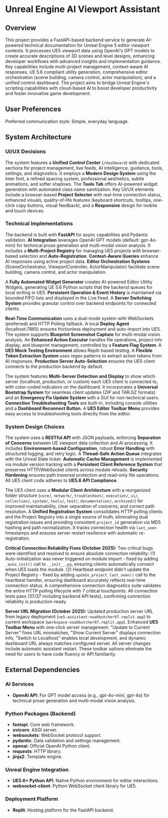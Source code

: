 # Unreal Engine AI Viewport Assistant

## Overview
This project provides a FastAPI-based backend service to generate AI-powered technical documentation for Unreal Engine 5 editor viewport contexts. It processes UE5 viewport data using OpenAI's GPT models to create accurate descriptions of 3D scenes and level designs, enhancing developer workflows with advanced insights and implementation guidance. Key capabilities include multi-project management, context-aware AI responses, UE 5.6 compliant utility generation, comprehensive editor orchestration (scene building, camera control, actor manipulation), and a unified control dashboard. The project aims to bridge Unreal Engine's scripting capabilities with cloud-based AI to boost developer productivity and foster innovative game development.

## User Preferences
Preferred communication style: Simple, everyday language.

## System Architecture

### UI/UX Decisions
The system features a **Unified Control Center** (`/dashboard`) with dedicated sections for project management, live feeds, AI intelligence, guidance, tools, settings, and diagnostics. It employs a **Modern Design System** using the Inter font, a refined spacing system, professional aesthetics, subtle animations, and softer shadows. The **Tools Tab** offers AI-powered widget generation with automated class name sanitization. Key UI/UX elements include a browser-based **Project Selector** with real-time connection status, enhanced visuals, quality-of-life features (keyboard shortcuts, tooltips, one-click copy buttons, visual feedback), and a **Responsive** design for mobile and touch devices.

### Technical Implementations
The backend is built with **FastAPI** for async capabilities and Pydantic validation. **AI Integration** leverages OpenAI GPT models (default: gpt-4o-mini) for technical prose generation and multi-modal vision analysis. It includes a **Multi-Project Registry** for managing UE5 projects with browser-based selection and **Auto-Registration**. **Context-Aware Queries** enhance AI responses using active project data. **Editor Orchestration Systems** (SceneOrchestrator, ViewportController, ActorManipulator) facilitate scene building, camera control, and actor manipulation.

A **Fully Automated Widget Generator** creates AI-powered Editor Utility Widgets, generating UE 5.6 Python scripts that the backend queues for local writing in UE5. **Persistent Operation & Event History** is maintained via bounded FIFO lists and displayed in the Live Feed. A **Server Switching System** provides granular control over backend endpoints for connected clients.

**Real-Time Communication** uses a dual-mode system with WebSockets (preferred) and HTTP Polling fallback. A local **Deploy Agent** (localhost:7865) ensures frictionless deployment and auto-import into UE5. The system supports **Blueprint Screenshot Capture** for multi-modal vision analysis. An **Enhanced Action Executor** handles file operations, project info display, and blueprint management, controlled by a **Feature Flag System**. A **UE5 Mock Testing Environment** allows Replit-based testing. A **Flexible Token Extraction System** uses regex patterns to extract action tokens from AI responses. **Production Server Auto-Selection** ensures the UE5 client connects to the production backend by default.

The system features **Multi-Server Detection and Display** to show which server (localhost, production, or custom) each UE5 client is connected to, with color-coded indicators on the dashboard. It incorporates a **Universal Bootstrap System** for seamless client updates (ZIP and TAR.GZ formats) and an **Emergency Fix Update System** with a GUI for non-technical users. **Connection Troubleshooting Tools** are built-in, including console utilities and a **Dashboard Reconnect Button**. A **UE5 Editor Toolbar Menu** provides easy access to troubleshooting tools directly from the editor.

### System Design Choices
The system uses a **RESTful API** with JSON payloads, enforcing **Separation of Concerns** between UE viewport data collection and AI processing. It includes **Environment-based Configuration**, robust **Error Handling** with structured logging, and retry logic. A **Thread-Safe Action Queue** integrates with the Unreal Slate ticker. **Automatic Cache Management** is implemented via module version tracking with a **Persistent Client Reference System** that preserves HTTP/WebSocket clients across module reloads. **Security Hardening** ensures path traversal protection and read-only file operations. All UE5 client code adheres to **UE5.6 API Compliance**.

The UE5 client uses a **Modular Client Architecture** with a reorganized folder structure (`core/`, `network/`, `troubleshoot/`, `execution/`, `ui/`, `collection/`, `system/`, `tools/`, `test/`, `documentation/`, `archived/`) for improved maintainability, clear separation of concerns, and correct path resolution. A **Unified Registration System** consolidates HTTP polling clients and the Project Registry into a single source of truth, eliminating dual registration issues and providing consistent `project_id` generation via MD5 hashing and path normalization. It tracks connection health via `last_seen` timestamps and ensures server restart resilience with automatic re-registration.

**Critical Connection Reliability Fixes (October 2025):** Two critical bugs were identified and resolved to ensure absolute connection reliability: (1) Auto-initialization was never triggered on module import - fixed by adding `_auto_init()` call to `__init__.py`, ensuring clients automatically connect when UE5 loads the module. (2) Heartbeat endpoint didn't update the Project Registry - fixed by adding `update_project_last_seen()` call to the heartbeat handler, ensuring dashboard accurately reflects real-time connection status. A comprehensive connection diagnostics suite validates the entire HTTP polling lifecycle with 7 critical touchpoints. All connection tests pass (37/37 including backend API tests), confirming connection reliability is production-ready.

**Server URL Migration (October 2025):** Updated production server URL from legacy deployment (`ue5-assistant-noahbutcher97.replit.app`) to current workspace (`workspace-noahbutcher97.replit.app`). Enhanced **UE5 Toolbar Menu** with one-click server management: "Update to Current Server" fixes URL mismatches, "Show Current Server" displays connection info, "Switch to Localhost" enables local development, and dynamic dashboard URL always matches configured server. All server changes include automatic assistant restart. These toolbar options eliminate the need for users to have code fluency or API familiarity.

## External Dependencies

### AI Services
- **OpenAI API**: For GPT model access (e.g., gpt-4o-mini, gpt-4o) for technical prose generation and multi-modal vision analysis.

### Python Packages (Backend)
- **fastapi**: Core web framework.
- **uvicorn**: ASGI server.
- **websockets**: WebSocket protocol support.
- **pydantic**: Data validation and settings management.
- **openai**: Official OpenAI Python client.
- **requests**: HTTP library.
- **jinja2**: Template engine.

### Unreal Engine Integration
- **UE5.6+ Python API**: Native Python environment for editor interactions.
- **websocket-client**: Python WebSocket client library for UE5.

### Deployment Platform
- **Replit**: Hosting platform for the FastAPI backend.